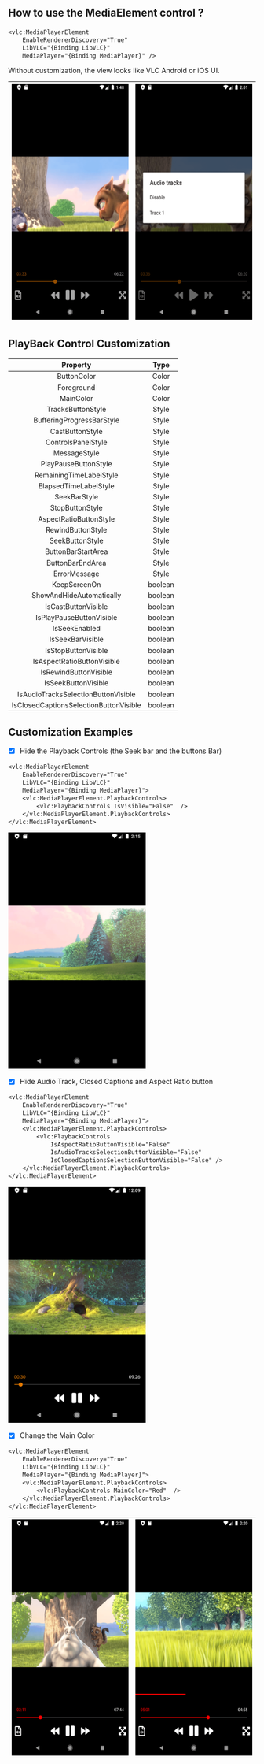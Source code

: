 ## How to use the MediaElement control ?

```xaml
<vlc:MediaPlayerElement
    EnableRendererDiscovery="True"
    LibVLC="{Binding LibVLC}"
    MediaPlayer="{Binding MediaPlayer}" />
```

Without customization, the view looks like VLC Android or iOS UI.

| <img src="https://raw.githubusercontent.com/egbakou/libvlcsharp-assets/master/customization/Screen001.png" width="280" height="480" /> | <img src="https://raw.githubusercontent.com/egbakou/libvlcsharp-assets/master/customization/Screen002.png" width="280" height="480" /> |
| ------------------------------------------------------------ | ------------------------------------------------------------ |

## PlayBack Control Customization

|                Property                |  Type   |
| :------------------------------------: | :-----: |
|              ButtonColor               |  Color  |
|               Foreground               |  Color  |
|               MainColor                |  Color  |
|           TracksButtonStyle            |  Style  |
|       BufferingProgressBarStyle        |  Style  |
|            CastButtonStyle             |  Style  |
|           ControlsPanelStyle           |  Style  |
|              MessageStyle              |  Style  |
|          PlayPauseButtonStyle          |  Style  |
|        RemainingTimeLabelStyle         |  Style  |
|         ElapsedTimeLabelStyle          |  Style  |
|              SeekBarStyle              |  Style  |
|            StopButtonStyle             |  Style  |
|         AspectRatioButtonStyle         |  Style  |
|           RewindButtonStyle            |  Style  |
|            SeekButtonStyle             |  Style  |
|           ButtonBarStartArea           |  Style  |
|            ButtonBarEndArea            |  Style  |
|              ErrorMessage              |  Style  |
|              KeepScreenOn              | boolean |
|        ShowAndHideAutomatically        | boolean |
|          IsCastButtonVisible           | boolean |
|        IsPlayPauseButtonVisible        | boolean |
|             IsSeekEnabled              | boolean |
|            IsSeekBarVisible            | boolean |
|          IsStopButtonVisible           | boolean |
|       IsAspectRatioButtonVisible       | boolean |
|         IsRewindButtonVisible          | boolean |
|          IsSeekButtonVisible           | boolean |
|  IsAudioTracksSelectionButtonVisible   | boolean |
| IsClosedCaptionsSelectionButtonVisible | boolean |



## Customization Examples

- [x] Hide the Playback Controls (the Seek bar and the buttons Bar)

```xaml
<vlc:MediaPlayerElement
    EnableRendererDiscovery="True"
    LibVLC="{Binding LibVLC}"
    MediaPlayer="{Binding MediaPlayer}">
    <vlc:MediaPlayerElement.PlaybackControls>
        <vlc:PlaybackControls IsVisible="False"  />
    </vlc:MediaPlayerElement.PlaybackControls>
</vlc:MediaPlayerElement>
```

<img src="https://raw.githubusercontent.com/egbakou/libvlcsharp-assets/master/customization/Screen003.png" width="280" height="480" />



- [x] Hide Audio Track, Closed Captions and Aspect Ratio button

```xaml
<vlc:MediaPlayerElement
	EnableRendererDiscovery="True"
    LibVLC="{Binding LibVLC}"
    MediaPlayer="{Binding MediaPlayer}">
   	<vlc:MediaPlayerElement.PlaybackControls>
    	<vlc:PlaybackControls
        	IsAspectRatioButtonVisible="False"
            IsAudioTracksSelectionButtonVisible="False"
            IsClosedCaptionsSelectionButtonVisible="False" />
    </vlc:MediaPlayerElement.PlaybackControls>
</vlc:MediaPlayerElement>
```

<img src="https://raw.githubusercontent.com/egbakou/libvlcsharp-assets/master/customization/Screen006.png" width="280" height="480" />

- [x] Change the Main Color

```xaml
<vlc:MediaPlayerElement
    EnableRendererDiscovery="True"
    LibVLC="{Binding LibVLC}"
    MediaPlayer="{Binding MediaPlayer}">
    <vlc:MediaPlayerElement.PlaybackControls>
        <vlc:PlaybackControls MainColor="Red"  />
    </vlc:MediaPlayerElement.PlaybackControls>
</vlc:MediaPlayerElement>
```

| <img src="https://raw.githubusercontent.com/egbakou/libvlcsharp-assets/master/customization/Screen004.png" width="280" height="480" /> | <img src="https://raw.githubusercontent.com/egbakou/libvlcsharp-assets/master/customization/Screen005.png" width="280" height="480" /> |
| ------------------------------------------------------------ | ------------------------------------------------------------ |

